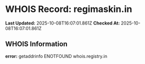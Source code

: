 # WHOIS Record: regimaskin.in

**Last Updated:** 2025-10-08T16:07:01.861Z
**Checked At:** 2025-10-08T16:07:01.861Z

## WHOIS Information

**error:** getaddrinfo ENOTFOUND whois.registry.in

